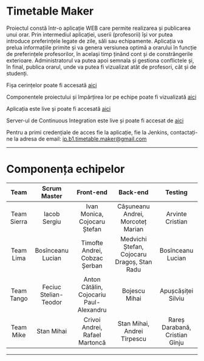 # Timetable Maker
Proiectul constă într-o aplicație WEB care permite realizarea și publicarea unui orar. Prin intermediul aplicației, userii (profesorii) își vor putea introduce preferințele legate de zile, săli sau echipamente. Aplicația va prelua informațiile primite și va genera versiunea optimă a orarului în funcție de preferințele profesorilor, în același timp ținând cont și de constrângerile exterioare. Administratorul va putea apoi semnala și gestiona conflictele și, în final, publica orarul, unde va putea fi vizualizat atât de profesori, cât și de studenți.

Fișa cerințelor poate fi accesată [aici](https://docs.google.com/document/d/1YdpxclPJ6u3HxfGSokueA2jh0oI5LPKv_7d9kzqp1uk/edit)

Componentele proiectului și împărțirea lor pe echipe poate fi vizualizată [aici](https://docs.google.com/document/d/13AV82hXUW_kpKJIyGdARmgYIxzTPEWqspqSEqiB_1Tk/edit?usp=sharing)

Aplicația este live și poate fi accesată [aici](http://89.34.92.135/login.html)

Server-ul de Continuous Integration este live și poate fi accesat de [aici](http://89.34.92.135:8080/)

Pentru a primi credențiale de acces fie la aplicație, fie la Jenkins, contactați-ne la adresa de email: ip.b1.timetable.maker@gmail.com 

***

# Componența echipelor

| Team | Scrum Master | Front-end | Back-end | Testing |
| :--: | :----------: | :-------: | :------: | :-----: |
| Team Sierra | Iacob Sergiu | Ivan Monica, Cojocaru Ștefan | Cășuneanu Andrei, Morcoteț Marian | Arvinte Cristian |
| Team Lima | Bosînceanu Lucian | Timofte Andrei, Cobzac Șerban | Medvichi Ștefan, Cojocaru Dragoș, Stan Radu | Bosînceanu Lucian |
| Team Tango | Feciuc Stelian-Teodor | Anton Cătălin, Cojocariu Paul-Alexandru | Bojescu Mihai | Apușcășiței Silviu |
| Team Mike | Stan Mihai |  Crivoi Andrei, Rafael Martoncă | Stan Mihai, Andrei Tîrpescu | Rareș Darabană, Cristian Gînju |

***
